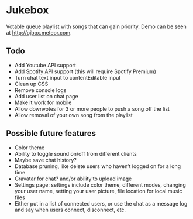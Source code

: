 # Jukebox

Votable queue playlist with songs that can gain priority.
Demo can be seen at http://ojbox.meteor.com.

## Todo
- Add Youtube API support
- Add Spotify API support (this will require Spotify Premium)
- Turn chat text input to contentEditable input
- Clean up CSS
- Remove console logs
- Add user list on chat page
- Make it work for mobile
- Allow downvotes for 3 or more people to push a song off the list
- Allow removal of your own song from the playlist

## Possible future features
- Color theme
- Ability to toggle sound on/off from different clients
- Maybe save chat history?
- Database pruning, like delete users who haven’t logged on for a long time
- Gravatar for chat? and/or ability to upload image
- Settings page: settings include color theme, different modes, changing your user name, setting your user picture, file location for local music files
- Either put in a list of connected users, or use the chat as a message log and say when users connect, disconnect, etc.
